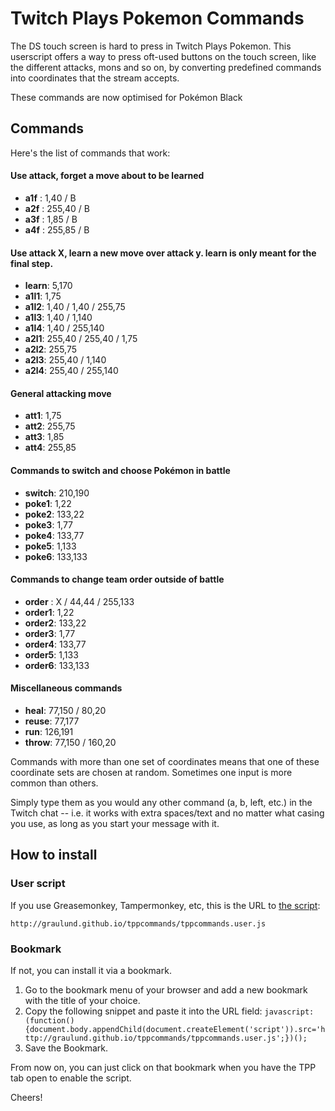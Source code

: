 # Twitch Plays Pokemon Commands

The DS touch screen is hard to press in Twitch Plays Pokemon. This userscript offers a way to press oft-used buttons on the touch screen, like the different attacks, mons and so on, by converting predefined commands into coordinates that the stream accepts.


These commands are now optimised for Pokémon Black
## Commands
Here's the list of commands that work:

#### Use attack, forget a move about to be learned 
* **a1f** : 1,40 / B
* **a2f** : 255,40 / B
* **a3f** : 1,85 / B
* **a4f** : 255,85 / B

#### Use attack X, learn a new move over attack y. learn is only meant for the final step. 
* **learn**: 5,170 
* **a1l1**: 1,75
* **a1l2**: 1,40 / 1,40 / 255,75
* **a1l3**: 1,40 / 1,140
* **a1l4**: 1,40 / 255,140
* **a2l1**: 255,40 / 255,40 / 1,75
* **a2l2**: 255,75
* **a2l3**: 255,40 / 1,140
* **a2l4**: 255,40 / 255,140

#### General attacking move 
* **att1**:   1,75
* **att2**:   255,75
* **att3**:   1,85
* **att4**:   255,85

#### Commands to switch and choose Pokémon in battle
* **switch**: 210,190
* **poke1**:  1,22
* **poke2**:  133,22
* **poke3**:  1,77
* **poke4**:  133,77
* **poke5**:  1,133
* **poke6**:  133,133

#### Commands to change team order outside of battle
* **order** : X / 44,44 / 255,133
* **order1**: 1,22
* **order2**: 133,22
* **order3**: 1,77
* **order4**: 133,77
* **order5**: 1,133
* **order6**: 133,133

#### Miscellaneous commands 
* **heal**:   77,150 / 80,20
* **reuse**:  77,177
* **run**:    126,191
* **throw**:  77,150 / 160,20

Commands with more than one set of coordinates means that one of these coordinate sets are chosen at random.  Sometimes one input is more common than others.

Simply type them as you would any other command (a, b, left, etc.) in the Twitch chat -- i.e. it works with extra spaces/text and no matter what casing you use, as long as you start your message with it.

## How to install

### User script

If you use Greasemonkey, Tampermonkey, etc, this is the URL to [the script](http://graulund.github.io/tppcommands/tppcommands.user.js):

`http://graulund.github.io/tppcommands/tppcommands.user.js`

### Bookmark

If not, you can install it via a bookmark.

1. Go to the bookmark menu of your browser and add a new bookmark with the title of your choice.
2. Copy the following snippet and paste it into the URL field: `javascript:(function(){document.body.appendChild(document.createElement('script')).src='http://graulund.github.io/tppcommands/tppcommands.user.js';})();`
3. Save the Bookmark.

From now on, you can just click on that bookmark when you have the TPP tab open to enable the script.

Cheers!
